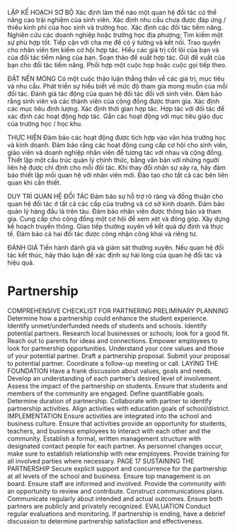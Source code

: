 LẬP KẾ HOẠCH SƠ BỘ
Xác định làm thế nào một quan hệ đối tác có thể nâng cao trải nghiệm của sinh viên.
Xác định nhu cầu chưa được đáp ứng / thiếu kinh phí của học sinh và trường học.
Xác định các đối tác tiềm năng.
Nghiên cứu các doanh nghiệp hoặc trường học địa phương; Tìm kiếm một sự phù hợp tốt.
Tiếp cận với cha mẹ để có ý tưởng và kết nối.
Trao quyền cho nhân viên tìm kiếm cơ hội hợp tác.
Hiểu các giá trị cốt lõi của bạn và của đối tác tiềm năng của bạn.
Soạn thảo đề xuất hợp tác.
Gửi đề xuất của bạn cho đối tác tiềm năng.
Phối hợp một cuộc họp hoặc cuộc gọi tiếp theo.

ĐẶT NỀN MÓNG
Có một cuộc thảo luận thẳng thắn về các giá trị, mục tiêu và nhu cầu.
Phát triển sự hiểu biết về mức độ tham gia mong muốn của mỗi đối tác.
Đánh giá tác động của quan hệ đối tác đối với sinh viên.
Đảm bảo rằng sinh viên và các thành viên của cộng đồng được tham gia.
Xác định các mục tiêu định lượng.
Xác định thời gian hợp tác.
Hợp tác với đối tác để xác định các hoạt động hợp tác.
Gắn các hoạt động với mục tiêu giáo dục của trường học / học khu.

THỰC HIỆN
Đảm bảo các hoạt động được tích hợp vào văn hóa trường học và kinh doanh.
Đảm bảo rằng các hoạt động cung cấp cơ hội cho sinh viên, giáo viên và doanh nghiệp nhân viên để tương tác với nhau và cộng đồng.
Thiết lập một cấu trúc quản lý chính thức, bằng văn bản với những người liên hệ được chỉ định cho mỗi đối tác.
Khi thay đổi nhân sự xảy ra, hãy đảm bảo thiết lập mối quan hệ với nhân viên mới.
Đào tạo cho tất cả các bên liên quan khi cần thiết.

DUY TRÌ QUAN HỆ ĐỐI TÁC
Đảm bảo sự hỗ trợ rõ ràng và đồng thuận cho quan hệ đối tác ở tất cả các cấp của trường và cơ sở kinh doanh.
Đảm bảo quản lý hàng đầu là trên tàu.
Đảm bảo nhân viên được thông báo và tham gia.
Cung cấp cho cộng đồng một cơ hội để xem xét và đóng góp.
Xây dựng kế hoạch truyền thông.
Giao tiếp thường xuyên về kết quả dự định và thực tế.
Đảm bảo cả hai đối tác được công nhận công khai và riêng tư.

ĐÁNH GIÁ
Tiến hành đánh giá và giám sát thường xuyên.
Nếu quan hệ đối tác kết thúc, hãy thảo luận để xác định sự hài lòng của quan hệ đối tác và hiệu quả.





# Partnership
COMPREHENSIVE CHECKLIST FOR PARTNERING
PRELIMINARY PLANNING
Determine how a partnership could enhance the student experience.
Identify unmet/underfunded needs of students and schools.
Identify potential partners.
Research local businesses or schools; look for a good fit.
Reach out to parents for ideas and connections.
Empower employees to look for partnership opportunities.
Understand your core values and those of your potential partner.
Draft a partnership proposal.
Submit your proposal to potential partner.
Coordinate a follow-up meeting or call.
LAYING THE FOUNDATION
Have a frank discussion about values, goals and needs.
Develop an understanding of each partner’s desired level of involvement.
Assess the impact of the partnership on students.
Ensure that students and members of the community are engaged.
Define quantifiable goals.
Determine duration of partnership.
Collaborate with partner to identify partnership activities.
Align activities with education goals of school/district.
IMPLEMENTATION
Ensure activities are integrated into the school and business culture.
Ensure that activities provide an opportunity for students, teachers, and business
employees to interact with each other and the community.
Establish a formal, written management structure with designated contact people for
each partner.
As personnel changes occur, make sure to establish relationship with new
employees.
Provide training for all involved parties where necessary.
PAGE 17
SUSTAINING THE PARTNERSHIP
Secure explicit support and concurrence for the partnership at all levels of the school
and business.
Ensure top management is on board.
Ensure staff are informed and involved.
Provide the community with an opportunity to review and contribute.
Construct communications plans.
Communicate regularly about intended and actual outcomes.
Ensure both partners are publicly and privately recognized.
EVALUATION
Conduct regular evaluations and monitoring.
If partnership is ending, have a debrief discussion to determine partnership satisfaction
and effectiveness.
